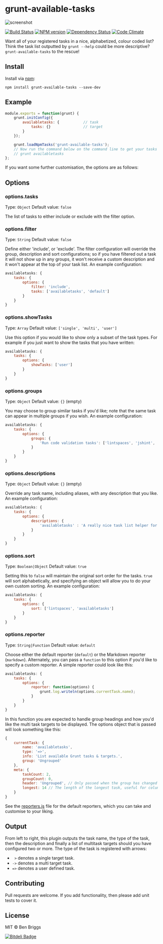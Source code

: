 # grunt-available-tasks

![screenshot](screenshot.png)

[![Build Status](https://travis-ci.org/ben-eb/grunt-available-tasks.svg?branch=master)](https://travis-ci.org/ben-eb/grunt-available-tasks) [![NPM version](https://badge.fury.io/js/grunt-available-tasks.svg)](http://badge.fury.io/js/grunt-available-tasks) [![Dependency Status](https://gemnasium.com/ben-eb/grunt-available-tasks.svg)](https://gemnasium.com/ben-eb/grunt-available-tasks) [![Code Climate](https://codeclimate.com/github/ben-eb/grunt-available-tasks.png)](https://codeclimate.com/github/ben-eb/grunt-available-tasks)

Want all of your registered tasks in a nice, alphabetized, colour coded list? Think the task list outputted by `grunt --help` could be more descriptive? `grunt-available-tasks` to the rescue!

## Install

Install via [npm](https://npmjs.org/package/grunt-available-tasks):

```
npm install grunt-available-tasks --save-dev
```

## Example

```js
module.exports = function(grunt) {
    grunt.initConfig({
        availabletasks: {           // task
            tasks: {}               // target
        }
    });

    grunt.loadNpmTasks('grunt-available-tasks');
    // Now run the command below on the command line to get your tasks list:
    // grunt availabletasks
};
```

If you want some further customisation, the options are as follows:

## Options

### options.tasks
Type: `Object`
Default value: `false`

The list of tasks to either include or exclude with the filter option.

### options.filter
Type: `String`
Default value: `false`

Define either 'include', or 'exclude'. The filter configuration will override the group, description and sort configurations; so if you have filtered out a task it will not show up in any groups, it won't receive a custom description and it won't appear at the top of your task list. An example configuration:

```js
availabletasks: {
    tasks: {
        options: {
            filter: 'include',
            tasks: ['availabletasks', 'default']
        }
    }
}
```

### options.showTasks
Type: `Array`
Default value: `['single', 'multi', 'user']`

Use this option if you would like to show only a subset of the task types. For example if you just want to show the tasks that you have written:

```js
availabletasks: {
    tasks: {
        options: {
            showTasks: ['user']
        }
    }
}
```

### options.groups
Type: `Object`
Default value: `{}` (empty)

You may choose to group similar tasks if you'd like; note that the same task can appear in multiple groups if you wish. An example configuration:

```js
availabletasks: {
    tasks: {
        options: {
            groups: {
                'Run code validation tasks': ['lintspaces', 'jshint', 'jscs']
            }
        }
    }
}
```

### options.descriptions
Type: `Object`
Default value: `{}` (empty)

Override any task name, including aliases, with any description that you like. An example configuration:

```js
availabletasks: {
    tasks: {
        options: {
            descriptions: {
                'availabletasks' : 'A really nice task list helper for your Grunt enabled projects.'
            }
        }
    }
}
```

### options.sort
Type: `Boolean|Object`
Default value: `true`

Setting this to `false` will maintain the original sort order for the tasks. `true` will sort alphabetically, and specifying an object will allow you to do your own custom sorting. An example configuration:

```js
availabletasks: {
    tasks: {
        options: {
            sort: ['lintspaces', 'availabletasks']
        }
    }
}
```

### options.reporter
Type: `String|Function`
Default value: `default`

Choose either the default reporter (`default`) or the Markdown reporter (`markdown`). Alternately, you can pass a `function` to this option if you'd like to specify a custom reporter. A simple reporter could look like this:

```js
availabletasks: {
    tasks: {
        options: {
            reporter: function(options) {
                grunt.log.writeln(options.currentTask.name);
            }
        }
    }
}
```

In this function you are expected to handle group headings and how you'd like the multi task targets to be displayed. The options object that is passed will look something like this:

```js
{
    currentTask: {
        name: 'availabletasks',
        type: '=>',
        info: 'List available Grunt tasks & targets.',
        group: 'Ungrouped'
    },
    meta: {
        taskCount: 2,
        groupCount: 0,
        header: 'Ungrouped', // Only passed when the group has changed
        longest: 14 // The length of the longest task, useful for column padding.
    }
}
```

See the [reporters.js](lib/reporters.js) file for the default reporters, which you can take and customise to your liking.

## Output

From left to right, this plugin outputs the task name, the type of the task, then the description and finally a list of multitask targets should you have configured two or more. The type of the task is registered with arrows:

* `  > ` denotes a single target task.
* ` -> ` denotes a multi target task.
* ` => ` denotes a user defined task.

## Contributing

Pull requests are welcome. If you add functionality, then please add unit tests to cover it.

## License

MIT © Ben Briggs

[![Bitdeli Badge](https://d2weczhvl823v0.cloudfront.net/ben-eb/grunt-available-tasks/trend.png)](https://bitdeli.com/free "Bitdeli Badge")
